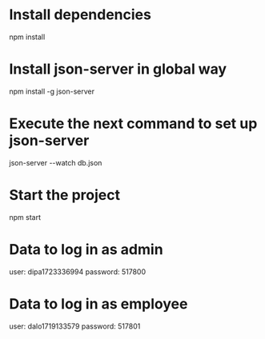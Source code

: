 # Install dependencies

npm install

# Install json-server in global way

npm install -g json-server

# Execute the next command to set up json-server

json-server --watch db.json

# Start the project

npm start

# Data to log in as admin

user: dipa1723336994
password: 517800

# Data to log in as employee

user: dalo1719133579
password: 517801